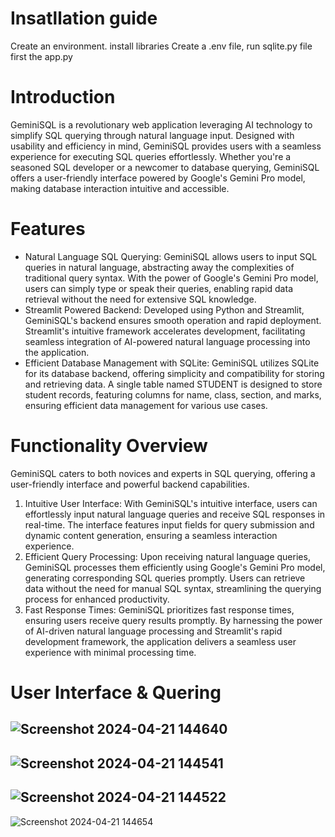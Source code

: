 # Insatllation guide
Create an environment. install libraries
Create a .env file, run sqlite.py file first the app.py

# Introduction
GeminiSQL is a revolutionary web application leveraging AI technology to simplify SQL querying through natural language input. Designed with usability and efficiency in mind, GeminiSQL provides users with a seamless experience for executing SQL queries effortlessly. Whether you're a seasoned SQL developer or a newcomer to database querying, GeminiSQL offers a user-friendly interface powered by Google's Gemini Pro model, making database interaction intuitive and accessible.

# Features

+ Natural Language SQL Querying: GeminiSQL allows users to input SQL queries in natural language, abstracting away the complexities of traditional query syntax. With the power of Google's Gemini Pro model, users can simply type or speak their queries, enabling rapid data retrieval without the need for extensive SQL knowledge.
+ Streamlit Powered Backend: Developed using Python and Streamlit, GeminiSQL's backend ensures smooth operation and rapid deployment. Streamlit's intuitive framework accelerates development, facilitating seamless integration of AI-powered natural language processing into the application.
+ Efficient Database Management with SQLite: GeminiSQL utilizes SQLite for its database backend, offering simplicity and compatibility for storing and retrieving data. A single table named STUDENT is designed to store student records, featuring columns for name, class, section, and marks, ensuring efficient data management for various use cases.
# Functionality Overview
GeminiSQL caters to both novices and experts in SQL querying, offering a user-friendly interface and powerful backend capabilities.

1. Intuitive User Interface:
With GeminiSQL's intuitive interface, users can effortlessly input natural language queries and receive SQL responses in real-time. The interface features input fields for query submission and dynamic content generation, ensuring a seamless interaction experience.
2. Efficient Query Processing:
Upon receiving natural language queries, GeminiSQL processes them efficiently using Google's Gemini Pro model, generating corresponding SQL queries promptly. Users can retrieve data without the need for manual SQL syntax, streamlining the querying process for enhanced productivity.
3. Fast Response Times:
GeminiSQL prioritizes fast response times, ensuring users receive query results promptly. By harnessing the power of AI-driven natural language processing and Streamlit's rapid development framework, the application delivers a seamless user experience with minimal processing time.

# User Interface & Quering
![Screenshot 2024-04-21 144640](https://github.com/CipJusCodin/Query-To-SQL-Using-GenAI/assets/112339466/0ef0136a-0d17-4513-9fb4-aa609a9d4001)
------
![Screenshot 2024-04-21 144541](https://github.com/CipJusCodin/Query-To-SQL-Using-GenAI/assets/112339466/079f6aed-c728-4ebc-9776-4e5b60bf5ed0)
------
![Screenshot 2024-04-21 144522](https://github.com/CipJusCodin/Query-To-SQL-Using-GenAI/assets/112339466/26c8185e-aac7-445c-afc7-5580a335f6dd)
------
![Screenshot 2024-04-21 144654](https://github.com/CipJusCodin/Query-To-SQL-Using-GenAI/assets/112339466/9e026647-84e8-406e-8d8d-347137587884)
